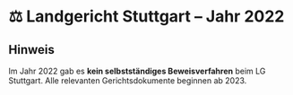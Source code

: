 # ⚖️ Landgericht Stuttgart – Jahr 2022

## Hinweis
Im Jahr 2022 gab es **kein selbstständiges Beweisverfahren** beim LG Stuttgart.
Alle relevanten Gerichtsdokumente beginnen ab 2023.
